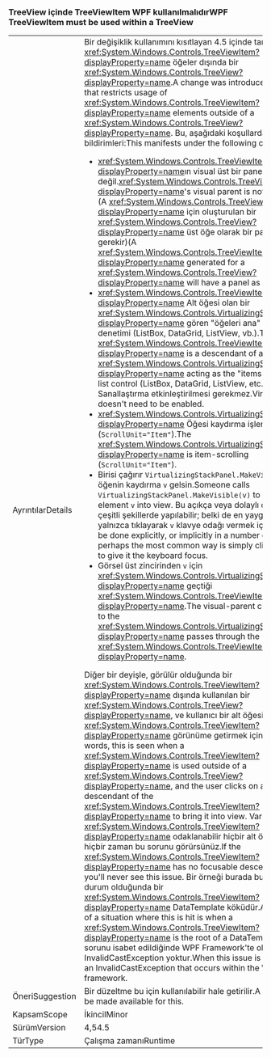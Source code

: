 ### <a name="wpf-treeviewitem-must-be-used-within-a-treeview"></a><span data-ttu-id="989e6-101">TreeView içinde TreeViewItem WPF kullanılmalıdır</span><span class="sxs-lookup"><span data-stu-id="989e6-101">WPF TreeViewItem must be used within a TreeView</span></span>

|   |   |
|---|---|
|<span data-ttu-id="989e6-102">Ayrıntılar</span><span class="sxs-lookup"><span data-stu-id="989e6-102">Details</span></span>|<span data-ttu-id="989e6-103">Bir değişiklik kullanımını kısıtlayan 4.5 içinde tanıtılan <xref:System.Windows.Controls.TreeViewItem?displayProperty=name> öğeler dışında bir <xref:System.Windows.Controls.TreeView?displayProperty=name>.</span><span class="sxs-lookup"><span data-stu-id="989e6-103">A change was introduced in 4.5 that restricts usage of <xref:System.Windows.Controls.TreeViewItem?displayProperty=name> elements outside of a <xref:System.Windows.Controls.TreeView?displayProperty=name>.</span></span> <span data-ttu-id="989e6-104">Bu, aşağıdaki koşullarda bildirimleri:</span><span class="sxs-lookup"><span data-stu-id="989e6-104">This manifests under the following conditions:</span></span><ul><li><span data-ttu-id="989e6-105"><xref:System.Windows.Controls.TreeViewItem?displayProperty=name>ın visual üst bir panel değil.</span><span class="sxs-lookup"><span data-stu-id="989e6-105"><xref:System.Windows.Controls.TreeViewItem?displayProperty=name>'s visual parent is not a panel.</span></span> <span data-ttu-id="989e6-106">(A <xref:System.Windows.Controls.TreeViewItem?displayProperty=name> için oluşturulan bir <xref:System.Windows.Controls.TreeView?displayProperty=name> üst öğe olarak bir paneli gerekir)</span><span class="sxs-lookup"><span data-stu-id="989e6-106">(A <xref:System.Windows.Controls.TreeViewItem?displayProperty=name> generated for a <xref:System.Windows.Controls.TreeView?displayProperty=name> will have a panel as its parent)</span></span></li><li><span data-ttu-id="989e6-107"><xref:System.Windows.Controls.TreeViewItem?displayProperty=name> Alt öğesi olan bir <xref:System.Windows.Controls.VirtualizingStackPanel?displayProperty=name> gören &quot;öğeleri ana&quot; listesi denetimi (ListBox, DataGrid, ListView, vb.).</span><span class="sxs-lookup"><span data-stu-id="989e6-107">The <xref:System.Windows.Controls.TreeViewItem?displayProperty=name> is a descendant of a <xref:System.Windows.Controls.VirtualizingStackPanel?displayProperty=name> acting as the &quot;items host&quot; for a list control (ListBox, DataGrid, ListView, etc.).</span></span> <span data-ttu-id="989e6-108">Sanallaştırma etkinleştirilmesi gerekmez.</span><span class="sxs-lookup"><span data-stu-id="989e6-108">Virtualization doesn't need to be enabled.</span></span></li><li><span data-ttu-id="989e6-109"><xref:System.Windows.Controls.VirtualizingStackPanel?displayProperty=name> Öğesi kaydırma işlemi, (<code>ScrollUnit=&quot;Item&quot;</code>).</span><span class="sxs-lookup"><span data-stu-id="989e6-109">The <xref:System.Windows.Controls.VirtualizingStackPanel?displayProperty=name> is item-scrolling (<code>ScrollUnit=&quot;Item&quot;</code>).</span></span></li><li><span data-ttu-id="989e6-110">Birisi çağırır <code>VirtualizingStackPanel.MakeVisible(v)</code> öğenin kaydırma <code>v</code> gelsin.</span><span class="sxs-lookup"><span data-stu-id="989e6-110">Someone calls <code>VirtualizingStackPanel.MakeVisible(v)</code> to scroll an element <code>v</code> into view.</span></span> <span data-ttu-id="989e6-111">Bu açıkça veya dolaylı olarak çeşitli şekillerde yapılabilir; belki de en yaygın şekilde yalnızca tıklayarak <code>v</code> klavye odağı vermek için.</span><span class="sxs-lookup"><span data-stu-id="989e6-111">This can be done explicitly, or implicitly in a number of ways; perhaps the most common way is simply clicking on <code>v</code> to give it the keyboard focus.</span></span></li><li><span data-ttu-id="989e6-112">Görsel üst zincirinden <code>v</code> için <xref:System.Windows.Controls.VirtualizingStackPanel?displayProperty=name> geçtiği <xref:System.Windows.Controls.TreeViewItem?displayProperty=name>.</span><span class="sxs-lookup"><span data-stu-id="989e6-112">The visual-parent chain from <code>v</code> to the <xref:System.Windows.Controls.VirtualizingStackPanel?displayProperty=name> passes through the <xref:System.Windows.Controls.TreeViewItem?displayProperty=name>.</span></span></li></ul><span data-ttu-id="989e6-113">Diğer bir deyişle, görülür olduğunda bir <xref:System.Windows.Controls.TreeViewItem?displayProperty=name> dışında kullanılan bir <xref:System.Windows.Controls.TreeView?displayProperty=name>, ve kullanıcı bir alt öğesi üzerinde <xref:System.Windows.Controls.TreeViewItem?displayProperty=name> görünüme getirmek için.</span><span class="sxs-lookup"><span data-stu-id="989e6-113">In other words, this is seen when a <xref:System.Windows.Controls.TreeViewItem?displayProperty=name> is used outside of a <xref:System.Windows.Controls.TreeView?displayProperty=name>, and the user clicks on a descendant of the <xref:System.Windows.Controls.TreeViewItem?displayProperty=name> to bring it into view.</span></span> <span data-ttu-id="989e6-114">Varsa <xref:System.Windows.Controls.TreeViewItem?displayProperty=name> odaklanabilir hiçbir alt öğeleri olan, hiçbir zaman bu sorunu görürsünüz.</span><span class="sxs-lookup"><span data-stu-id="989e6-114">If the <xref:System.Windows.Controls.TreeViewItem?displayProperty=name> has no focusable descendants, you'll never see this issue.</span></span> <span data-ttu-id="989e6-115">Bir örneği burada bu isabet bir durum olduğunda bir <xref:System.Windows.Controls.TreeViewItem?displayProperty=name> DataTemplate köküdür.</span><span class="sxs-lookup"><span data-stu-id="989e6-115">An example of a situation where this is hit is when a <xref:System.Windows.Controls.TreeViewItem?displayProperty=name> is the root of a DataTemplate.</span></span> <span data-ttu-id="989e6-116">Bu sorunu isabet edildiğinde WPF Framework'te oluşan bir InvalidCastException yoktur.</span><span class="sxs-lookup"><span data-stu-id="989e6-116">When this issue is hit, there is an InvalidCastException that occurs within the WPF framework.</span></span>|
|<span data-ttu-id="989e6-117">Öneri</span><span class="sxs-lookup"><span data-stu-id="989e6-117">Suggestion</span></span>|<span data-ttu-id="989e6-118">Bir düzeltme bu için kullanılabilir hale getirilir.</span><span class="sxs-lookup"><span data-stu-id="989e6-118">A hotfix will be made available for this.</span></span>|
|<span data-ttu-id="989e6-119">Kapsam</span><span class="sxs-lookup"><span data-stu-id="989e6-119">Scope</span></span>|<span data-ttu-id="989e6-120">İkincil</span><span class="sxs-lookup"><span data-stu-id="989e6-120">Minor</span></span>|
|<span data-ttu-id="989e6-121">Sürüm</span><span class="sxs-lookup"><span data-stu-id="989e6-121">Version</span></span>|<span data-ttu-id="989e6-122">4,5</span><span class="sxs-lookup"><span data-stu-id="989e6-122">4.5</span></span>|
|<span data-ttu-id="989e6-123">Tür</span><span class="sxs-lookup"><span data-stu-id="989e6-123">Type</span></span>|<span data-ttu-id="989e6-124">Çalışma zamanı</span><span class="sxs-lookup"><span data-stu-id="989e6-124">Runtime</span></span>|

